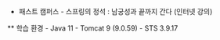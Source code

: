 * 패스트 캠퍼스 - 스프링의 정석 : 남궁성과 끝까지 간다 (인터넷 강의)

** 학습 환경
    - Java 11
    - Tomcat 9 (9.0.59)
    - STS 3.9.17

